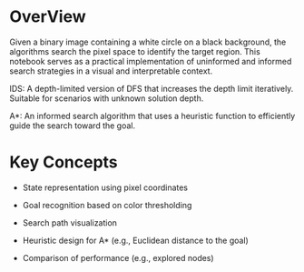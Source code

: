 # OverView

Given a binary image containing a white circle on a black background, the algorithms search the pixel space to identify the target region. This notebook serves as a practical implementation of uninformed and informed search strategies in a visual and interpretable context.

IDS: A depth-limited version of DFS that increases the depth limit iteratively. Suitable for scenarios with unknown solution depth.

A*: An informed search algorithm that uses a heuristic function to efficiently guide the search toward the goal.

# Key Concepts

* State representation using pixel coordinates

* Goal recognition based on color thresholding

* Search path visualization

* Heuristic design for A* (e.g., Euclidean distance to the goal)

* Comparison of performance (e.g., explored nodes)
